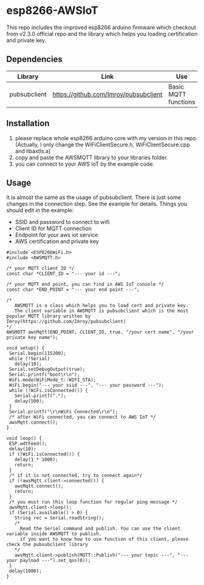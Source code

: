 # esp8266-AWSIoT
This repo includes the improved esp8266 arduino firmware which checkout from v2.3.0 official repo and the library which helps you loading certification and private key.

## Dependencies
| Library                   | Link                                                            | Use                 |
|---------------------------|-----------------------------------------------------------------|---------------------|
|pubsubclient            |https://github.com/Imroy/pubsubclient                      |Basic MQTT functions|

## Installation
1. please replace whole esp8266 arduino core with my version in this repo. (Actually, I only change the WiFiClientSecure.h, WiFiClientSecure.cpp and libaxtls.a)
2. copy and paste the AWSMQTT library to your libraries folder.
3. you can connect to your AWS IoT by the example code.

## Usage
It is almost the same as the usage of pubsubclient. There is just some changes in the connection step. See the example for details. Things you should edit in the example:
* SSID and password to connect to wifi
* Client ID for MQTT connection
* Endpoint for your aws iot service
* AWS certification and private key

 ```
#include <ESP8266WiFi.h>
#include <AWSMQTT.h>

/* your MQTT client ID */
const char *CLIENT_ID = "--- your id ---";

/* your MQTT end point, you can find in AWS IoT console */
const char *END_POINT = "--- your end point ---";

/*
    AWSMQTT is a class which helps you to load cert and private key.
    The client variable in AWSMQTT is pubsubclient which is the most popular MQTT library written by Imroy(https://github.com/Imroy/pubsubclient)
*/
AWSMQTT awsMqtt(END_POINT, CLIENT_ID, true, "/your cert name", "/your private key name");

void setup() {
  Serial.begin(115200);
  while (!Serial)
    delay(10);
  Serial.setDebugOutput(true);
  Serial.printf("boot\r\n");
  WiFi.mode(WiFiMode_t::WIFI_STA);
  WiFi.begin("--- your ssid ---", "--- your password ---");
  while (!WiFi.isConnected()) {
    Serial.printf(".");
    delay(500);
  }
  Serial.printf("\r\nWiFi Connected\r\n");
  /* after WiFi connected, you can connect to AWS IoT */
  awsMqtt.connect();
}

void loop() {
  ESP.wdtFeed();
  delay(10);
  if (!WiFi.isConnected()) {
    delay(1 * 1000);
    return;
  }
  /* if it is not connected, try to connect again*/
  if (!awsMqtt.client->connected()) {
    awsMqtt.connect();
    return;
  }
  /* you must run this loop function for regular ping message */
  awsMqtt.client->loop();
  if (Serial.available() > 0) {
    String rec = Serial.readString();
    /*
      Read the Serial command and publish. You can use the client variable inside AWSMQTT to publish.
      if you want to know how to use function of this client, please check the pubsubclient library
    */
    awsMqtt.client->publish(MQTT::Publish("--- your topic ---", "--- your payload ---").set_qos(0));
  }
  delay(1000);
}

 ```
